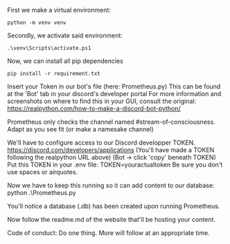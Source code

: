 First we make a virtual environment:
```
python -m venv venv
```
Secondly, we activate said environment:
```
.\venv\Scripts\activate.ps1
```
Now, we can install all pip dependencies
```
pip install -r requirement.txt
```
Insert your Token in our bot's file (here: Prometheus.py)
This can be found at the 'Bot' tab in your discord's developer portal
For more information and screenshots on where to find this in your GUI, consult the original:     
    https://realpython.com/how-to-make-a-discord-bot-python/

Prometheus only checks the channel named #stream-of-consciousness. Adapt as you see fit (or make a namesake channel)

We'll have to configure access to our Discord developper TOKEN.
    https://discord.com/developers/applications 
(You'll have made a TOKEN following the realpython URL above)
(Bot -> click 'copy' beneath TOKEN)
Put this TOKEN in your .env file:
    TOKEN=youractualtoken
Be sure you don't use spaces or airquotes.

Now we have to keep this running so it can add content to our database:
    python .\Prometheus.py

You'll notice a database (.db) has been created upon running Prometheus.

Now follow the readme.md of the website that'll be hosting your content.

Code of conduct:
    Do one thing.
    More will follow at an appropriate time.